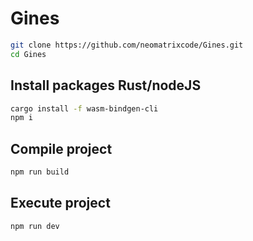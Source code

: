 # Gines

```bash
git clone https://github.com/neomatrixcode/Gines.git
cd Gines
```

## Install packages Rust/nodeJS

```bash
cargo install -f wasm-bindgen-cli
npm i
```

## Compile project

```bash
npm run build
```

## Execute project

```bash
npm run dev
```

